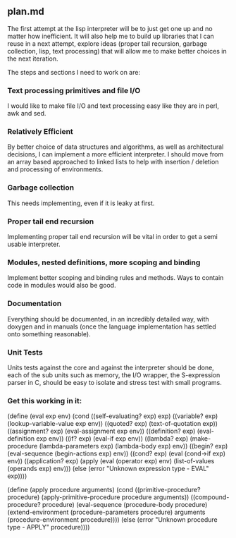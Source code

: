 ## plan.md

The first attempt at the lisp interpreter will be to just get one up and no
matter how inefficient. It will also help me to build up libraries that I can
reuse in a next attempt, explore ideas (proper tail recursion, garbage
collection, lisp, text processing) that will allow me to make better choices in
the next iteration.

The steps and sections I need to work on are:

### Text processing primitives and file I/O

I would like to make file I/O and text processing easy like they are in perl,
awk and sed.

### Relatively Efficient

By better choice of data structures and algorithms, as well as architectural
decisions, I can implement a more efficient interpreter. I should move from an
array based approached to linked lists to help with insertion / deletion and
processing of environments.

### Garbage collection

This needs implementing, even if it is leaky at first. 

### Proper tail end recursion

Implementing proper tail end recursion will be vital in order to get a semi
usable interpreter.

### Modules, nested definitions, more scoping and binding

Implement better scoping and binding rules and methods. Ways to contain code
in modules would also be good.

### Documentation

Everything should be documented, in an incredibly detailed way, with doxygen
and in manuals (once the language implementation has settled onto something
reasonable).

### Unit Tests

Units tests against the core and against the interpreter should be done, each
of the sub units such as memory, the I/O wrapper, the S-expression parser in C,
should be easy to isolate and stress test with small programs.

### Get this working in it:

 (define (eval exp env)
   (cond ((self-evaluating? exp) exp)
         ((variable? exp) (lookup-variable-value exp env))
         ((quoted? exp) (text-of-quotation exp))
         ((assignment? exp) (eval-assignment exp env))
         ((definition? exp) (eval-definition exp env))
         ((if? exp) (eval-if exp env))
         ((lambda? exp)
          (make-procedure (lambda-parameters exp)
                          (lambda-body exp)
                          env))
         ((begin? exp)
          (eval-sequence (begin-actions exp) env))
         ((cond? exp) (eval (cond->if exp) env))
         ((application? exp)
          (apply (eval (operator exp) env)
                 (list-of-values (operands exp) env)))
         (else
          (error "Unknown expression type - EVAL" exp))))


 (define (apply procedure arguments)
   (cond ((primitive-procedure? procedure)
          (apply-primitive-procedure procedure arguments))
         ((compound-procedure? procedure)
          (eval-sequence
            (procedure-body procedure)
            (extend-environment
              (procedure-parameters procedure)
              arguments
              (procedure-environment procedure))))
         (else
          (error
           "Unknown procedure type - APPLY" procedure))))


